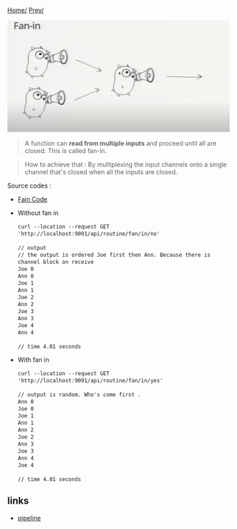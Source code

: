 [Home/](https://github.com/harryosmar/go-playground/blob/master/concurrency.md) [Prev/](https://github.com/harryosmar/go-playground/blob/master/pipeline.md)

![fanin](https://github.com/harryosmar/go-playground/blob/master/resources/fanin.png)

> A function can **read from multiple inputs** and proceed until all are closed. This is called fan-in.

> How to achieve that : By multiplexing the input channels onto a single channel that's closed when all the inputs are closed.


Source codes :
- [Fain Code](https://github.com/harryosmar/go-playground/blob/master/actions/fanin.go)
- Without fan in
    ```
    curl --location --request GET 'http://localhost:9091/api/routine/fan/in/no'
    
    // output 
    // the output is ordered Joe first then Ann. Because there is channel block on receive
    Joe 0
    Ann 0
    Joe 1
    Ann 1
    Joe 2
    Ann 2
    Joe 3
    Ann 3
    Joe 4
    Ann 4
    
    // time 4.01 seconds
    ```

- With fan in
    ```
    curl --location --request GET 'http://localhost:9091/api/routine/fan/in/yes'
    
    // output is random. Who's come first .
    Ann 0
    Joe 0
    Joe 1
    Ann 1
    Ann 2
    Joe 2
    Ann 3
    Joe 3
    Ann 4
    Joe 4
    
    // time 4.01 seconds
    ```
  
## links
- [pipeline](https://blog.golang.org/pipelines)